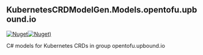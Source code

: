 ## KubernetesCRDModelGen.Models.opentofu.upbound.io
[![Nuget](https://img.shields.io/nuget/vpre/KubernetesCRDModelGen.Models.opentofu.upbound.io.svg?style=flat-square)](https://www.nuget.org/packages/KubernetesCRDModelGen.Models.opentofu.upbound.io)[![Nuget)](https://img.shields.io/nuget/dt/KubernetesCRDModelGen.Models.opentofu.upbound.io.svg?style=flat-square)](https://www.nuget.org/packages/KubernetesCRDModelGen.Models.opentofu.upbound.io)

C# models for Kubernetes CRDs in group opentofu.upbound.io